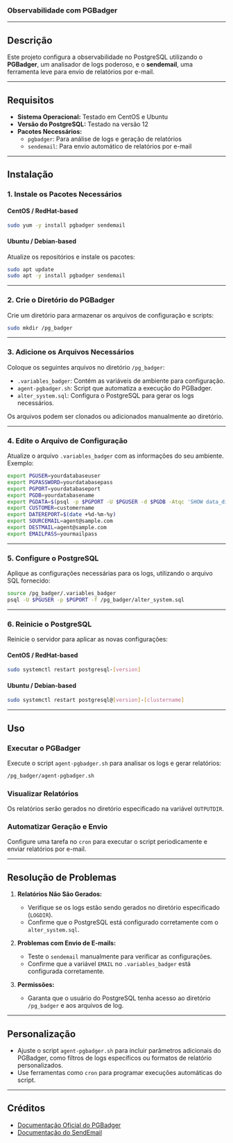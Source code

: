 ### Observabilidade com PGBadger  

---

## **Descrição**  
Este projeto configura a observabilidade no PostgreSQL utilizando o **PGBadger**, um analisador de logs poderoso, e o **sendemail**, uma ferramenta leve para envio de relatórios por e-mail.  

---

## **Requisitos**  
- **Sistema Operacional:** Testado em CentOS e Ubuntu  
- **Versão do PostgreSQL:** Testado na versão 12  
- **Pacotes Necessários:**  
  - `pgbadger`: Para análise de logs e geração de relatórios  
  - `sendemail`: Para envio automático de relatórios por e-mail  

---

## **Instalação**  

### **1. Instale os Pacotes Necessários**  

#### **CentOS / RedHat-based**  
```bash
sudo yum -y install pgbadger sendemail
```

#### **Ubuntu / Debian-based**  
Atualize os repositórios e instale os pacotes:  
```bash
sudo apt update
sudo apt -y install pgbadger sendemail
```

---

### **2. Crie o Diretório do PGBadger**  
Crie um diretório para armazenar os arquivos de configuração e scripts:  
```bash
sudo mkdir /pg_badger
```

---

### **3. Adicione os Arquivos Necessários**  
Coloque os seguintes arquivos no diretório `/pg_badger`:  
- `.variables_badger`: Contém as variáveis de ambiente para configuração.  
- `agent-pgbadger.sh`: Script que automatiza a execução do PGBadger.  
- `alter_system.sql`: Configura o PostgreSQL para gerar os logs necessários.  

Os arquivos podem ser clonados ou adicionados manualmente ao diretório.

---

### **4. Edite o Arquivo de Configuração**  
Atualize o arquivo `.variables_badger` com as informações do seu ambiente. Exemplo:  
```bash
export PGUSER=yourdatabaseuser
export PGPASSWORD=yourdatabasepass
export PGPORT=yourdatabaseport
export PGDB=yourdatabasename
export PGDATA=$(psql -p $PGPORT -U $PGUSER -d $PGDB -Atqc 'SHOW data_directory;')
export CUSTOMER=customername
export DATEREPORT=$(date +%d-%m-%y)
export SOURCEMAIL=agent@sample.com
export DESTMAIL=agent@sample.com
export EMAILPASS=yourmailpass
```

---

### **5. Configure o PostgreSQL**  
Aplique as configurações necessárias para os logs, utilizando o arquivo SQL fornecido:  
```bash
source /pg_badger/.variables_badger
psql -U $PGUSER -p $PGPORT -f /pg_badger/alter_system.sql
```

---

### **6. Reinicie o PostgreSQL**  
Reinicie o servidor para aplicar as novas configurações:  

#### **CentOS / RedHat-based**  
```bash
sudo systemctl restart postgresql-[version]
```

#### **Ubuntu / Debian-based**  
```bash
sudo systemctl restart postgresql@[version]-[clustername]
```

---

## **Uso**  

### **Executar o PGBadger**  
Execute o script `agent-pgbadger.sh` para analisar os logs e gerar relatórios:  
```bash
/pg_badger/agent-pgbadger.sh
```

### **Visualizar Relatórios**  
Os relatórios serão gerados no diretório especificado na variável `OUTPUTDIR`.  

### **Automatizar Geração e Envio**  
Configure uma tarefa no `cron` para executar o script periodicamente e enviar relatórios por e-mail.  

---

## **Resolução de Problemas**  

1. **Relatórios Não São Gerados:**  
   - Verifique se os logs estão sendo gerados no diretório especificado (`LOGDIR`).  
   - Confirme que o PostgreSQL está configurado corretamente com o `alter_system.sql`.  

2. **Problemas com Envio de E-mails:**  
   - Teste o `sendemail` manualmente para verificar as configurações.  
   - Confirme que a variável `EMAIL` no `.variables_badger` está configurada corretamente.  

3. **Permissões:**  
   - Garanta que o usuário do PostgreSQL tenha acesso ao diretório `/pg_badger` e aos arquivos de log.  

---

## **Personalização**  

- Ajuste o script `agent-pgbadger.sh` para incluir parâmetros adicionais do PGBadger, como filtros de logs específicos ou formatos de relatório personalizados.  
- Use ferramentas como `cron` para programar execuções automáticas do script.  

---

## **Créditos**  
- [Documentação Oficial do PGBadger](https://github.com/dalibo/pgbadger)  
- [Documentação do SendEmail](https://github.com/mogaal/sendemail)
